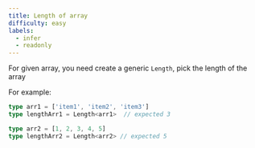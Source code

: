 ```yaml
---
title: Length of array
difficulty: easy
labels: 
  - infer
  - readonly
---
```

For given array, you need create a generic `Length`, pick the length of the array

For example:

```ts
type arr1 = ['item1', 'item2', 'item3']
type lengthArr1 = Length<arr1>  // expected 3

type arr2 = [1, 2, 3, 4, 5]
type lengthArr2 = Length<arr2> // expected 5
  ```